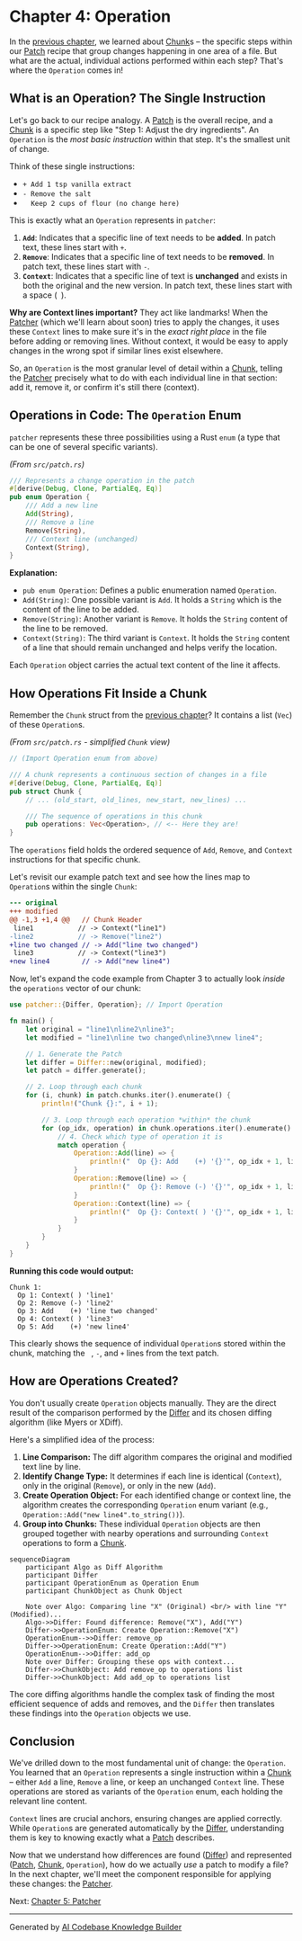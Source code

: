 # Chapter 4: Operation

In the [previous chapter](03_chunk_.md), we learned about [Chunk](03_chunk_.md)s – the specific steps within our [Patch](02_patch_.md) recipe that group changes happening in one area of a file. But what are the actual, individual actions performed within each step? That's where the `Operation` comes in!

## What is an Operation? The Single Instruction

Let's go back to our recipe analogy. A [Patch](02_patch_.md) is the overall recipe, and a [Chunk](03_chunk_.md) is a specific step like "Step 1: Adjust the dry ingredients". An `Operation` is the *most basic instruction* within that step. It's the smallest unit of change.

Think of these single instructions:

*   `+ Add 1 tsp vanilla extract`
*   `- Remove the salt`
*   `  Keep 2 cups of flour (no change here)`

This is exactly what an `Operation` represents in `patcher`:

1.  **`Add`**: Indicates that a specific line of text needs to be **added**. In patch text, these lines start with `+`.
2.  **`Remove`**: Indicates that a specific line of text needs to be **removed**. In patch text, these lines start with `-`.
3.  **`Context`**: Indicates that a specific line of text is **unchanged** and exists in both the original and the new version. In patch text, these lines start with a space (` `).

**Why are Context lines important?** They act like landmarks! When the [Patcher](05_patcher_.md) (which we'll learn about soon) tries to apply the changes, it uses these `Context` lines to make sure it's in the *exact right place* in the file before adding or removing lines. Without context, it would be easy to apply changes in the wrong spot if similar lines exist elsewhere.

So, an `Operation` is the most granular level of detail within a [Chunk](03_chunk_.md), telling the [Patcher](05_patcher_.md) precisely what to do with each individual line in that section: add it, remove it, or confirm it's still there (context).

## Operations in Code: The `Operation` Enum

`patcher` represents these three possibilities using a Rust `enum` (a type that can be one of several specific variants).

*(From `src/patch.rs`)*
```rust
/// Represents a change operation in the patch
#[derive(Debug, Clone, PartialEq, Eq)]
pub enum Operation {
    /// Add a new line
    Add(String),
    /// Remove a line
    Remove(String),
    /// Context line (unchanged)
    Context(String),
}
```

**Explanation:**

*   `pub enum Operation`: Defines a public enumeration named `Operation`.
*   `Add(String)`: One possible variant is `Add`. It holds a `String` which is the content of the line to be added.
*   `Remove(String)`: Another variant is `Remove`. It holds the `String` content of the line to be removed.
*   `Context(String)`: The third variant is `Context`. It holds the `String` content of a line that should remain unchanged and helps verify the location.

Each `Operation` object carries the actual text content of the line it affects.

## How Operations Fit Inside a Chunk

Remember the `Chunk` struct from the [previous chapter](03_chunk_.md)? It contains a list (`Vec`) of these `Operation`s.

*(From `src/patch.rs` - simplified `Chunk` view)*
```rust
// (Import Operation enum from above)

/// A chunk represents a continuous section of changes in a file
#[derive(Debug, Clone, PartialEq, Eq)]
pub struct Chunk {
    // ... (old_start, old_lines, new_start, new_lines) ...

    /// The sequence of operations in this chunk
    pub operations: Vec<Operation>, // <-- Here they are!
}
```

The `operations` field holds the ordered sequence of `Add`, `Remove`, and `Context` instructions for that specific chunk.

Let's revisit our example patch text and see how the lines map to `Operation`s within the single `Chunk`:

```diff
--- original
+++ modified
@@ -1,3 +1,4 @@   // Chunk Header
 line1           // -> Context("line1")
-line2           // -> Remove("line2")
+line two changed // -> Add("line two changed")
 line3           // -> Context("line3")
+new line4        // -> Add("new line4")

```

Now, let's expand the code example from Chapter 3 to actually look *inside* the `operations` vector of our chunk:

```rust
use patcher::{Differ, Operation}; // Import Operation

fn main() {
    let original = "line1\nline2\nline3";
    let modified = "line1\nline two changed\nline3\nnew line4";

    // 1. Generate the Patch
    let differ = Differ::new(original, modified);
    let patch = differ.generate();

    // 2. Loop through each chunk
    for (i, chunk) in patch.chunks.iter().enumerate() {
        println!("Chunk {}:", i + 1);

        // 3. Loop through each operation *within* the chunk
        for (op_idx, operation) in chunk.operations.iter().enumerate() {
            // 4. Check which type of operation it is
            match operation {
                Operation::Add(line) => {
                    println!("  Op {}: Add    (+) '{}'", op_idx + 1, line);
                }
                Operation::Remove(line) => {
                    println!("  Op {}: Remove (-) '{}'", op_idx + 1, line);
                }
                Operation::Context(line) => {
                    println!("  Op {}: Context( ) '{}'", op_idx + 1, line);
                }
            }
        }
    }
}
```

**Running this code would output:**

```
Chunk 1:
  Op 1: Context( ) 'line1'
  Op 2: Remove (-) 'line2'
  Op 3: Add    (+) 'line two changed'
  Op 4: Context( ) 'line3'
  Op 5: Add    (+) 'new line4'
```

This clearly shows the sequence of individual `Operation`s stored within the chunk, matching the ` `, `-`, and `+` lines from the text patch.

## How are Operations Created?

You don't usually create `Operation` objects manually. They are the direct result of the comparison performed by the [Differ](01_differ_.md) and its chosen diffing algorithm (like Myers or XDiff).

Here's a simplified idea of the process:

1.  **Line Comparison:** The diff algorithm compares the original and modified text line by line.
2.  **Identify Change Type:** It determines if each line is identical (`Context`), only in the original (`Remove`), or only in the new (`Add`).
3.  **Create Operation Object:** For each identified change or context line, the algorithm creates the corresponding `Operation` enum variant (e.g., `Operation::Add("new line4".to_string())`).
4.  **Group into Chunks:** These individual `Operation` objects are then grouped together with nearby operations and surrounding `Context` operations to form a [Chunk](03_chunk_.md).

```mermaid
sequenceDiagram
    participant Algo as Diff Algorithm
    participant Differ
    participant OperationEnum as Operation Enum
    participant ChunkObject as Chunk Object

    Note over Algo: Comparing line "X" (Original) <br/> with line "Y" (Modified)...
    Algo->>Differ: Found difference: Remove("X"), Add("Y")
    Differ->>OperationEnum: Create Operation::Remove("X")
    OperationEnum-->>Differ: remove_op
    Differ->>OperationEnum: Create Operation::Add("Y")
    OperationEnum-->>Differ: add_op
    Note over Differ: Grouping these ops with context...
    Differ->>ChunkObject: Add remove_op to operations list
    Differ->>ChunkObject: Add add_op to operations list
```

The core diffing algorithms handle the complex task of finding the most efficient sequence of adds and removes, and the `Differ` then translates these findings into the `Operation` objects we use.

## Conclusion

We've drilled down to the most fundamental unit of change: the `Operation`. You learned that an `Operation` represents a single instruction within a [Chunk](03_chunk_.md) – either `Add` a line, `Remove` a line, or keep an unchanged `Context` line. These operations are stored as variants of the `Operation` enum, each holding the relevant line content.

`Context` lines are crucial anchors, ensuring changes are applied correctly. While `Operation`s are generated automatically by the [Differ](01_differ_.md), understanding them is key to knowing exactly what a [Patch](02_patch_.md) describes.

Now that we understand how differences are found ([Differ](01_differ_.md)) and represented ([Patch](02_patch_.md), [Chunk](03_chunk_.md), `Operation`), how do we actually *use* a patch to modify a file? In the next chapter, we'll meet the component responsible for applying these changes: the [Patcher](05_patcher_.md).

Next: [Chapter 5: Patcher](05_patcher_.md)

---

Generated by [AI Codebase Knowledge Builder](https://github.com/The-Pocket/Tutorial-Codebase-Knowledge)
